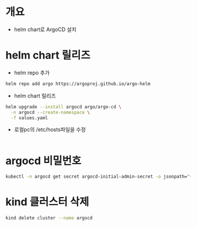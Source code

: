 # 개요
* helm chart로 ArgoCD 설치

# helm chart 릴리즈

* helm repo 추가

```sh
helm repo add argo https://argoproj.github.io/argo-helm
```

* helm chart 릴리즈

```bash
helm upgrade --install argocd argo/argo-cd \
  -n argocd --create-namespace \
  -f values.yaml
```

* 로컬pc의 /etc/hosts파일을 수정

```sh
```

# argocd 비밀번호

```sh
kubectl -n argocd get secret argocd-initial-admin-secret -o jsonpath="{.data.password}" | base64 -d; echo
```

# kind 클러스터 삭제

```sh
kind delete cluster --name argocd
```
